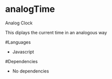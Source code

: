 # analogTime
Analog Clock


This diplays the current time in an analogous way

#Languages
- Javascript

#Dependencies
- No dependencies

